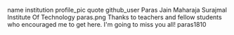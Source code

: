 name	institution	profile_pic	quote	github_user
Paras Jain
Maharaja Surajmal Institute Of Technology
paras.png
Thanks to teachers and fellow students who encouraged me to get here. I'm going to miss you all!
paras1810
